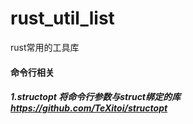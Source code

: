 # rust_util_list
rust常用的工具库

#### 命令行相关
##### 1.structopt 将命令行参数与struct绑定的库 https://github.com/TeXitoi/structopt
